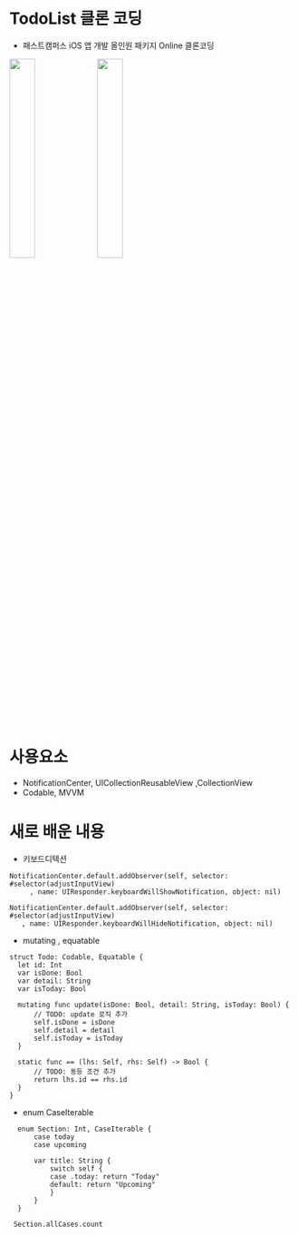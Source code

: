 # TodoList 클론 코딩 
- 패스트캠퍼스 iOS 앱 개발 올인원 패키지 Online 클론코딩 

<img src ="https://user-images.githubusercontent.com/26668309/146727700-9158bab8-313f-4728-9933-b8c6f131b537.png" width = 30%> <img src = "https://user-images.githubusercontent.com/26668309/146727231-612407fe-c30a-44a0-aedb-f4bace7d7557.png" width = 30% >


# 사용요소 
- NotificationCenter, UICollectionReusableView ,CollectionView 
- Codable, MVVM 


# 새로 배운 내용
 
  - 키보드디텍션

  ```
  NotificationCenter.default.addObserver(self, selector: #selector(adjustInputView)
       , name: UIResponder.keyboardWillShowNotification, object: nil)

  NotificationCenter.default.addObserver(self, selector: #selector(adjustInputView)
     , name: UIResponder.keyboardWillHideNotification, object: nil)         
  ```

  - mutating , equatable 

  ``` 
  struct Todo: Codable, Equatable {
    let id: Int
    var isDone: Bool
    var detail: String
    var isToday: Bool
    
    mutating func update(isDone: Bool, detail: String, isToday: Bool) {
        // TODO: update 로직 추가
        self.isDone = isDone
        self.detail = detail
        self.isToday = isToday
    }
    
    static func == (lhs: Self, rhs: Self) -> Bool {
        // TODO: 동등 조건 추가
        return lhs.id == rhs.id
    }
  }
  ``` 
  
  - enum CaseIterable 

  ``` 
    enum Section: Int, CaseIterable {
        case today
        case upcoming
        
        var title: String {
            switch self {
            case .today: return "Today"
            default: return "Upcoming"
            }
        }
    }

   Section.allCases.count

  ``` 
